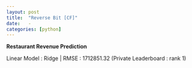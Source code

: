 ```yaml
---
layout: post
title:  "Reverse Bit [CF]"
date:   -
categories: [python]
---
```


**Restaurant Revenue Prediction** 

Linear Model : Ridge | RMSE : 1712851.32 (Private Leaderboard : rank 1) 


